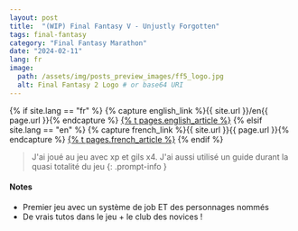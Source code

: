 ```yaml
---
layout: post
title:  "(WIP) Final Fantasy V - Unjustly Forgotten"
tags: final-fantasy
category: "Final Fantasy Marathon"
date: "2024-02-11"
lang: fr
image:
  path: /assets/img/posts_preview_images/ff5_logo.jpg
  alt: Final Fantasy 2 Logo # or base64 URI
---
```


{% if site.lang == "fr" %}
  {% capture english_link %}{{ site.url }}/en{{ page.url }}{% endcapture %}
  <a href="{{ english_link }}" >{% t pages.english_article %}</a>
{% elsif site.lang == "en" %}
  {% capture french_link  %}{{ site.url }}{{ page.url }}{% endcapture %}
 <a href="{{ french_link }}" >{% t pages.french_article %}</a>
{% endif %}

> J'ai joué au jeu avec xp et gils x4. J'ai aussi utilisé un guide durant la quasi totalité du jeu
{: .prompt-info }

#### Notes

- Premier jeu avec un système de job ET des personnages nommés
- De vrais tutos dans le jeu + le club des novices !  